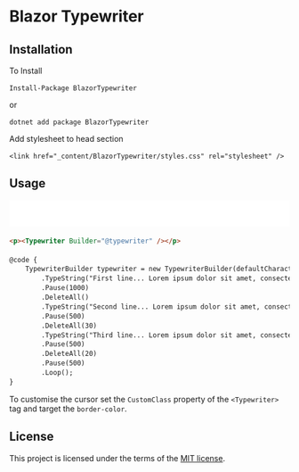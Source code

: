 # Blazor Typewriter

## Installation

To Install

```
Install-Package BlazorTypewriter
```

or

```
dotnet add package BlazorTypewriter
```

Add stylesheet to head section

```
<link href="_content/BlazorTypewriter/styles.css" rel="stylesheet" />
```

## Usage

![demo](data/demo.gif)

```html
<p><Typewriter Builder="@typewriter" /></p>

@code {
    TypewriterBuilder typewriter = new TypewriterBuilder(defaultCharacterPause: 6)
        .TypeString("First line... Lorem ipsum dolor sit amet, consectetur adipiscing elit.")
        .Pause(1000)
        .DeleteAll()
        .TypeString("Second line... Lorem ipsum dolor sit amet, consectetur adipiscing elit.", 50)
        .Pause(500)
        .DeleteAll(30)
        .TypeString("Third line... Lorem ipsum dolor sit amet, consectetur adipiscing elit.", 20)
        .Pause(500)
        .DeleteAll(20)
        .Pause(500)
        .Loop();
}
```

To customise the cursor set the `CustomClass` property of the `<Typewriter>` tag and target the `border-color`.

## License

This project is licensed under the terms of the [MIT license](https://github.com/ormesam/blazor-typewriter/blob/master/LICENSE).
